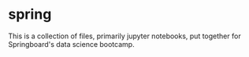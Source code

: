 # spring
This is a collection of files, primarily jupyter notebooks, put together for Springboard's data science bootcamp.
